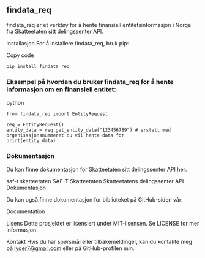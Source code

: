 ## **findata_req**



findata_req er et verktøy for å hente finansiell entitetsinformasjon i Norge fra Skatteetaten sitt delingssenter API.

Installasjon
For å installere findata_req, bruk pip:

Copy code
```
pip install findata_req
```



### Eksempel på hvordan du bruker findata_req for å hente informasjon om en finansiell entitet:

python
```
from findata_req import EntityRequest

req = EntityRequest()
entity_data = req.get_entity_data("123456789") # erstatt med organisasjonsnummeret du vil hente data for
print(entity_data)
```
### Dokumentasjon
Du kan finne dokumentasjon for Skatteetaten sitt delingssenter API her:

saf-t skatteetaten
SAF-T Skatteetaten Skatteetatens delingssenter API Dokumentasjon

Du kan også finne dokumentasjon for biblioteket på GitHub-siden vår:

Documentation

Lisens
Dette prosjektet er lisensiert under MIT-lisensen. Se LICENSE for mer informasjon.

Kontakt
Hvis du har spørsmål eller tilbakemeldinger, kan du kontakte meg på lyder7@gmail.com eller på GitHub-profilen min.

